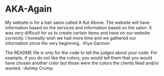 # AKA-Again



My website is for a hair salon called A Kut Above. The website will have information based on the services and information based on the salon. It was very difficult for us to create certain items and have on our website correctly. I honestly wish we had more time and we gathered our information since the very beginning.   -Kiya Garmon




The README file is only for the code to tell the judges about your code. For example, if you do not like the colors, you would tell them that you would have chosen another color but those were the colors the clients liked and/or wanted.   -Ashley Crump
